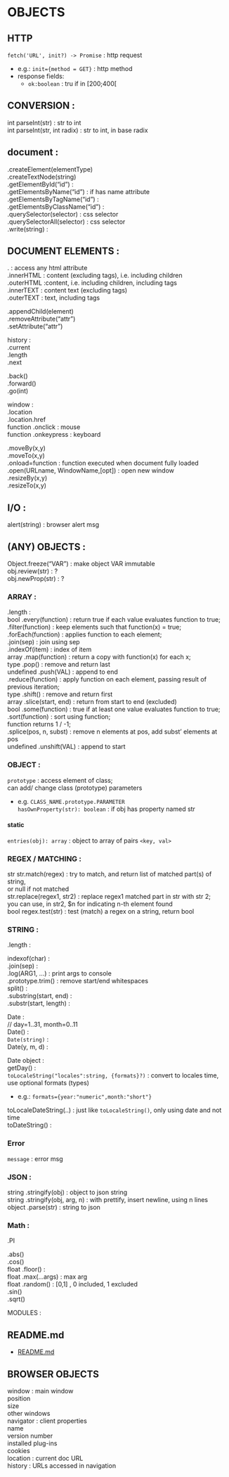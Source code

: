 # OBJECTS  
  
## HTTP
`fetch('URL', init?) -> Promise` : http request  
*	e.g.: `init={method = GET}` : http method  
*	response fields:
	*	`ok:boolean` : tru if in [200;400[  
  
## CONVERSION :   
int parseInt(str)		: str to int  
int parseInt(str, int radix)	: str to int, in base radix  
  
## document :   
.createElement(elementType)  
.createTextNode(string)  
.getElementById(“id”)	:   
.getElementsByName(“id”)	: if has name attribute  
.getElementsByTagName(“id”) :   
.getElementsByClassName(“id”) :  
.querySelector(selector)	: css selector  
.querySelectorAll(selector)	:  css selector  
.write(string)			:   
  
## DOCUMENT ELEMENTS :   
.<attribute>	: access any html attribute  
.innerHTML	: content (excluding tags), i.e. including children  
.outerHTML	:content, i.e. including children, including tags  
.innerTEXT	: content text (excluding tags)  
.outerTEXT	: text, including tags  
  
.appendChild(element)  
.removeAttribute(“attr”)  
.setAttribute(“attr”)  
  
history :   
.current  
.length  
.next  
  
.back()  
.forward()  
.go(int)  
  
window :   
.location  
.location.href  
function .onclick	: mouse  
function .onkeypress	: keyboard  
  
.moveBy(x,y)  
.moveTo(x,y)  
.onload=function	: function executed when document fully loaded  
.open(URLname, WindowName,[opt]) : open new window  
.resizeBy(x,y)  
.resizeTo(x,y)  
  
## I/O :   
alert(string)	: browser alert msg  
  
## (ANY) OBJECTS :   
Object.freeze(“VAR”)	: make object VAR immutable  
obj.review(str)		: ?  
obj.newProp(str)	: ?  
  
### ARRAY :   
.length	:   
bool .every(function)	: return true if each value evaluates function to true;  
.filter(function)	: keep elements such that function(x) = true;  
.forEach(function)	: applies function to each element;  
.join(sep)		: join using sep  
.indexOf(item)	: index of item  
array .map(function)	: return a copy with function(x) for each x;  
type .pop()		: remove and return last  
undefined .push(VAL)	 : append to end  
.reduce(function)	: apply function on each element, passing result of previous iteration;  
type .shift()		: remove and return first  
array .slice(start, end) : return from start to end (excluded)  
bool .some(function)	: true if at least one value evaluates function to true;  
.sort(function)		: sort using function;  
			function returns 1 / -1;  
.splice(pos, n, subst)	: remove n elements at pos, add subst’ elements at pos  
undefined .unshift(VAL) : append to start   
  
### OBJECT :   
`prototype`	: access element of class;  
				can add/ change class (prototype) parameters  
*	e.g. `CLASS_NAME.prototype.PARAMETER`  
`hasOwnProperty(str): boolean` : if obj has property named str  

#### static
`entries(obj): array` : object to array of pairs `<key, val>`  
  
### REGEX / MATCHING :   
str str.match(regex)	: try to match, and return list of matched part(s) of string,  
or null if not matched  
str.replace(regex1, str2)	: replace regex1 matched part in str with str 2;  
			you can use, in str2, $n for indicating n-th element found  
bool regex.test(str)	: test (match) a regex on a string, return bool  
  
### STRING :   
.length	:   
  
indexof(char)		:   
.join(sep)		:   
.log(ARG1, …)	: print args to console  
.prototype.trim()	: remove start/end whitespaces  
split()			:   
.substring(start, end)	:   
.substr(start, length)	:   
  
Date :   
// day=1..31, month=0..11  
Date() :   
`Date(string)` :   
Date(y, m, d) :   
  
Date object :   
getDay()		:   
`toLocaleString("locales":string, {formats}?)` : convert to locales time, use optional formats (types)  
*	e.g.: `formats={year:"numeric",month:"short"}`  

toLocaleDateString(..) : just like `toLocaleString()`, only using date and not time  
toDateString()		:   
  
### Error
`message` : error msg  

### JSON :   
string .stringify(obj)	: object to json string  
string .stringify(obj, arg, n) : with prettify, insert newline, using n lines  
object .parse(str)	: string to json  
  
### Math :   
.PI  
  
.abs()  
.cos()  
float .floor()		:   
float .max(...args)	: max arg  
float .random()	: [0,1] , 0 included, 1 excluded  
.sin()  
.sqrt()  
  
MODULES :   
  
  


## README.md  
*	[README.md](./README.md)  

## BROWSER OBJECTS

window : main window  
position  
size  
other windows  
navigator : client properties  
name  
version number  
installed plug-ins  
cookies  
location : current doc URL  
history : URLs accessed in navigation  



